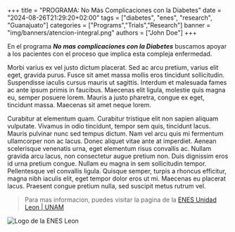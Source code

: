+++
title = "PROGRAMA: No Más Complicaciones con la Diabetes"
date = "2024-08-26T21:29:20+02:00"
tags = ["diabetes", "enes", "research", "Guanajuato"]
categories = ["Programs","Trials","Research"]
banner = "img/banners/atencion-integral.png"
authors = ["John Doe"]
+++

En el programa ***No mas complicaciones con la Diabetes*** buscamos apoyar a los pacientes con el proceso que implica esta compleja enfermedad.

Morbi varius ex vel justo dictum placerat. Sed ac arcu pretium, varius elit eget, gravida purus. Fusce sit amet massa mollis eros tincidunt sollicitudin. Suspendisse iaculis cursus mauris ut sagittis. Interdum et malesuada fames ac ante ipsum primis in faucibus. Maecenas elit ligula, molestie quis magna eu, semper posuere lorem. Mauris a justo pharetra, congue ex eget, tincidunt massa. Maecenas sit amet neque lorem.

Curabitur at elementum quam. Curabitur tristique elit non sapien aliquam vulputate. Vivamus in odio tincidunt, tempor sem quis, tincidunt lacus. Mauris pulvinar nunc sed tempus dictum. Nam vel arcu quis mi fermentum ullamcorper non ac lacus. Donec aliquet vitae ante at imperdiet. Aenean scelerisque venenatis urna, eget elementum risus convallis ac. Nullam gravida arcu lacus, non consectetur augue pretium non. Duis dignissim eros id urna pretium congue. Nullam eu magna in sem sollicitudin tempor. Pellentesque vel convallis ligula. Quisque semper, turpis a rhoncus efficitur, magna nibh iaculis elit, eget tempor dolor eros ut mi. Maecenas eu placerat lacus. Praesent congue pretium nulla, sed suscipit metus rutrum vel.

>Para mas informacion, puedes visitar la pagina de la [ENES Unidad Leon | UNAM](https://enes.unam.mx/udv.html) 

![Logo de la ENES Leon](img/ENES-Leon.png)